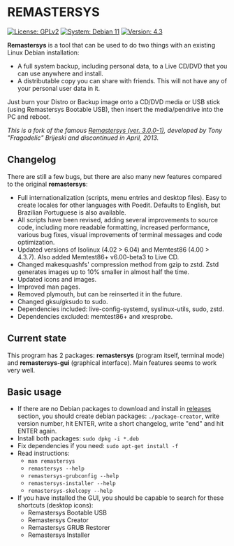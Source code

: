 # REMASTERSYS

<a href="https://github.com/nerun/remastersys/blob/master/LICENSE" target="_blank"><img alt="License: GPLv2" src="https://img.shields.io/badge/License-GPLv2-blue" /></a> <a href="https://www.debian.org/" target="_blank"><img alt="System: Debian 11" src="https://img.shields.io/badge/System-Debian%2011-blue" /></a> <a href="https://github.com/nerun/remastersys/releases" target="_blank"><img alt="Version: 4.3" src="https://img.shields.io/badge/Version-4.4-brightgreen" /></a>

**Remastersys** is a tool that can be used to do two things with an existing Linux Debian installation:

* A full system backup, including personal data, to a Live CD/DVD that you can use anywhere and install.
* A distributable copy you can share with friends. This will not have any of your personal user data in it.

Just burn your Distro or Backup image onto a CD/DVD media or USB stick (using Remastersys Bootable USB), then insert the media/pendrive into the PC and reboot.

*This is a fork of the famous [Remastersys (ver. 3.0.0-1)](https://web.archive.org/web/20130423105647/http://www.remastersys.com/), developed by Tony "Fragadelic" Brijeski and discontinued in April, 2013.*

## Changelog

There are still a few bugs, but there are also many new features compared to the original **remastersys**:

* Full internationalization (scripts, menu entries and desktop files). Easy to create locales for other languages with Poedit. Defaults to English, but Brazilian Portuguese is also available.
* All scripts have been revised, adding several improvements to source code, including more readable formatting, increased performance, various bug fixes, visual improvements of terminal messages and code optimization.
* Updated versions of Isolinux (4.02 > 6.04) and Memtest86 (4.00 > 4.3.7). Also added Memtest86+ v6.00-beta3 to Live CD.
* Changed makesquashfs' compression method from gzip to zstd. Zstd generates images up to 10% smaller in almost half the time.
* Updated icons and images.
* Improved man pages.
* Removed plymouth, but can be reinserted it in the future.
* Changed gksu/gksudo to sudo.
* Dependencies included: live-config-systemd, syslinux-utils, sudo, zstd.
* Dependencies excluded: memtest86+ and xresprobe.

## Current state

This program has 2 packages: **remastersys** (program itself, terminal mode) and **remastersys-gui** (graphical interface). Main features seems to work very well.

## Basic usage
* If there are no Debian packages to download and install in [releases](https://github.com/nerun/remastersys/releases) section, you should create debian packages: `./package-creator`, write version number, hit ENTER, write a short changelog, write "end" and hit ENTER again.
* Install both packages: `sudo dpkg -i *.deb`
* Fix dependencies if you need: `sudo apt-get install -f`
* Read instructions:
  * `man remastersys`
  * `remastersys --help`
  * `remastersys-grubconfig --help`
  * `remastersys-installer --help`
  * `remastersys-skelcopy --help`
* If you have installed the GUI, you should be capable to search for these shortcuts (desktop icons):
  * Remastersys Bootable USB
  * Remastersys Creator
  * Remastersys GRUB Restorer
  * Remastersys Installer
